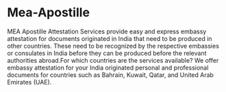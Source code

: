 # Mea-Apostille
MEA Apostille Attestation Services provide easy and express embassy attestation for documents originated in India that need to be produced in other countries. These need to be recognized by the respective embassies or consulates in India before they can be produced before the relevant authorities abroad.For which countries are the services available? We offer embassy attestation for your India originated personal and professional documents for countries such as Bahrain, Kuwait, Qatar, and United Arab Emirates (UAE).
